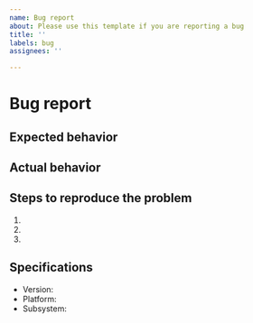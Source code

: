 ```yaml
---
name: Bug report
about: Please use this template if you are reporting a bug
title: ''
labels: bug
assignees: ''

---
```


# Bug report
## Expected behavior
<!--- What should the code be doing? -->

## Actual behavior
<!--- What does the code actually does? -->

## Steps to reproduce the problem
<!--- Please show us a minimal way to reproduce the issue. -->
  1.
  1.
  1.

## Specifications
<!--- Please include all relevant context to the bug. -->
  - Version:
  - Platform:
  - Subsystem:


<!--- Attaching a log file, a screenshot, or anything to document your bug is mandatory in almost all cases. Please don't forget to attach your log. -->

